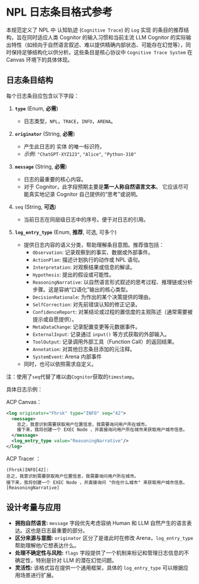# NPL 日志条目格式参考

本规范定义了 NPL 中 认知轨迹 (`Cognitive Trace`) 的 `Log` 实现 的条目的推荐结构，旨在同时适应人类 Cognitor 的输入习惯和当前主流 LLM Cognitor 的实际输出特性（如倾向于自然语言叙述、难以提供精确内部状态、可能存在幻觉等），同时保持足够结构化以供分析。这些条目是核心协议中 `Cognitive Trace System` 在 Canvas 环境下的具体体现。

## 日志条目结构

每个日志条目应包含以下字段：

1.  **`type`** (Enum, **必需**)
    *   日志类型，`NPL`，`TRACE`，`INFO`，`ARENA`。

2.  **`originator`** (String, **必需**)
    *   产生此日志的 实体 的唯一标识符。
    *   *示例:* `"ChatGPT-XYZ123"`, `"Alice"`, `"Python-310"`

3.  **`message`** (String, **必需**)
    *   日志的最重要的核心内容。
    *   对于 Cognitor，此字段预期主要是**第一人称自然语言文本**。 它应该尽可能真实地记录 Cognitor 自己提供的“思考”或说明。

4.  `seq` (String, **可选**)
	- 当前日志在同层级日志中的序号。便于对日志的引用。

5.  **`log_entry_type`** (Enum, **推荐**, 可选, 可多个)
    *   提供日志内容的语义分类，帮助理解条目意图。推荐值包括：
        *   `Observation`: 记录观察到的事实、数据或外部事件。
        *   `ActionPlan`: 描述计划执行的动作或 NPL 语句。
        *   `Interpretation`: 对观察结果或信息的解读。
        *   `Hypothesis`: 提出的假设或可能性。
        *   `ReasoningNarrative`: 以自然语言形式叙述的思考过程、推理链或分析步骤。这是容纳“口语化”输出的核心类型。
        *   `DecisionRationale`: 为作出的某个决策提供的理由。
        *   `SelfCorrection`: 对先前错误认知的修正记录。
        *   `ConfidenceReport`: 对某结论或过程的置信度的主观陈述（通常需要被提示或自愿提供）。
        *   `MetaDataChange`: 记录配置变更等元数据事件。
        *   `ExternalInput`: 记录通过 `input()` 等方式获取的外部输入。
        *   `ToolOutput`: 记录调用外部工具（Function Call）的返回结果。
        *   `Annotation`: 对其他日志条目添加的元注释。
        *   `SystemEvent`: Arena 内部事件
    *   同时，也可以依照需求自定义。

注：使用了`seq`代替了难以由`Cognitor`获取的`timestamp`。

具体日志示例：

ACP Canvas：
```xml
<log originator="Fhrsk" type="INFO" seq="42">
  <message>
	总之，我意识到需要获取用户位置信息，我需要询问用户所在城市。
	接下来，我将创建一个 EXEC Node ，并直接询问用户所在城市来获取用户城市信息。
  </message>
  <log_entry_type value="ReasoningNarrative"/>
</log>
```

ACP Tracer ：
```
(Fhrsk)INFO[42]: 
总之，我意识到需要获取用户位置信息，我需要询问用户所在城市。
接下来，我将创建一个 EXEC Node ，并直接询问 "你在什么城市" 来获取用户城市信息。[ReasoningNarrative]
```

## 设计考量与应用

*   **拥抱自然语言:** `message` 字段优先考虑容纳 Human 和 LLM 自然产生的语言表达。这也是日志最重要的部分。
*   **区分来源与意图:** `originator` 区分了是谁此时在修改 Arena，`log_entry_type` 帮助理解他/它想表达什么。
*   **处理不确定性与风险:** `flags` 字段提供了一个机制来标记和管理日志信息的不确定性，特别是针对 LLM 的潜在幻觉问题。
*   **灵活性:** 该格式旨在提供一个通用框架，具体的 `log_entry_type` 可以根据应用场景进行扩展。
